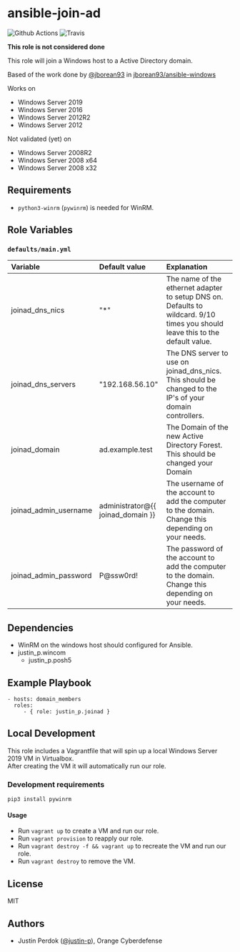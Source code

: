 # ansible-join-ad


![Github Actions](https://img.shields.io/github/workflow/status/justin-p/ansible-role-joinad/CI?label=Github%20Actions&logo=github&style=flat-square)
![Travis](https://img.shields.io/travis/justin-p/ansible-role-joinad?label=Travis&logo=travis&style=flat-square)

**This role is not considered done**

This role will join a Windows host to a Active Directory domain.

Based of the work done by [@jborean93](https://github.com/jborean93) in [jborean93/ansible-windows](https://github.com/jborean93/ansible-windows)

Works on

- Windows Server 2019
- Windows Server 2016
- Windows Server 2012R2
- Windows Server 2012

Not validated (yet) on

- Windows Server 2008R2
- Windows Server 2008 x64
- Windows Server 2008 x32

## Requirements

- `python3-winrm` (`pywinrm`) is needed for WinRM.

## Role Variables

### `defaults/main.yml`

| Variable              | Default value                     | Explanation                                                                                                                    |
| :-------------------- | :-------------------------------- | :----------------------------------------------------------------------------------------------------------------------------- |
| joinad_dns_nics       | "*"                               | The name of the ethernet adapter to setup DNS on. Defaults to wildcard. 9/10 times you should leave this to the default value. |
| joinad_dns_servers    | "192.168.56.10"                   | The DNS server to use on joinad_dns_nics. This should be changed to the IP's of your domain controllers.                       |
| joinad_domain         | ad.example.test                   | The Domain of the new Active Directory Forest. This should be changed your Domain                                              |
| joinad_admin_username | administrator@{{ joinad_domain }} | The username of the account to add the computer to the domain. Change this depending on your needs.                            |
| joinad_admin_password | P@ssw0rd!                         | The password of the account to add the computer to the domain. Change this depending on your needs.                            |

## Dependencies

- WinRM on the windows host should configured for Ansible.
- justin_p.wincom
  - justin_p.posh5

## Example Playbook

    - hosts: domain_members
      roles:
         - { role: justin_p.joinad }

## Local Development

This role includes a Vagrantfile that will spin up a local Windows Server 2019 VM in Virtualbox.  
After creating the VM it will automatically run our role.

### Development requirements

`pip3 install pywinrm`

#### Usage

- Run `vagrant up` to create a VM and run our role.
- Run `vagrant provision` to reapply our role.
- Run `vagrant destroy -f && vagrant up` to recreate the VM and run our role.
- Run `vagrant destroy` to remove the VM.

## License

MIT

## Authors

- Justin Perdok ([@justin-p](https://github.com/justin-p/)), Orange Cyberdefense
